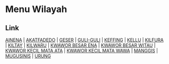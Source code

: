 # Menu Wilayah

## Link

[AINENA](https://github.com/gigit-pemilu/pemilu-2024-81-maluku/tree/main/pilpres/hitung-suara/sub/81-maluku/sub/05-seram-bagian-timur/sub/02-seram-timur/sub/2052-ainena)
 | 
[AKATFADEDO](https://github.com/gigit-pemilu/pemilu-2024-81-maluku/tree/main/pilpres/hitung-suara/sub/81-maluku/sub/05-seram-bagian-timur/sub/02-seram-timur/sub/2054-akatfadedo)
 | 
[GESER](https://github.com/gigit-pemilu/pemilu-2024-81-maluku/tree/main/pilpres/hitung-suara/sub/81-maluku/sub/05-seram-bagian-timur/sub/02-seram-timur/sub/2001-geser)
 | 
[GULI-GULI](https://github.com/gigit-pemilu/pemilu-2024-81-maluku/tree/main/pilpres/hitung-suara/sub/81-maluku/sub/05-seram-bagian-timur/sub/02-seram-timur/sub/2050-guli-guli)
 | 
[KEFFING](https://github.com/gigit-pemilu/pemilu-2024-81-maluku/tree/main/pilpres/hitung-suara/sub/81-maluku/sub/05-seram-bagian-timur/sub/02-seram-timur/sub/2005-keffing)
 | 
[KELLU](https://github.com/gigit-pemilu/pemilu-2024-81-maluku/tree/main/pilpres/hitung-suara/sub/81-maluku/sub/05-seram-bagian-timur/sub/02-seram-timur/sub/2004-kellu)
 | 
[KILFURA](https://github.com/gigit-pemilu/pemilu-2024-81-maluku/tree/main/pilpres/hitung-suara/sub/81-maluku/sub/05-seram-bagian-timur/sub/02-seram-timur/sub/2028-kilfura)
 | 
[KILTAY](https://github.com/gigit-pemilu/pemilu-2024-81-maluku/tree/main/pilpres/hitung-suara/sub/81-maluku/sub/05-seram-bagian-timur/sub/02-seram-timur/sub/2002-kiltay)
 | 
[KILWARU](https://github.com/gigit-pemilu/pemilu-2024-81-maluku/tree/main/pilpres/hitung-suara/sub/81-maluku/sub/05-seram-bagian-timur/sub/02-seram-timur/sub/2003-kilwaru)
 | 
[KWAWOR BESAR ENA](https://github.com/gigit-pemilu/pemilu-2024-81-maluku/tree/main/pilpres/hitung-suara/sub/81-maluku/sub/05-seram-bagian-timur/sub/02-seram-timur/sub/2048-kwawor-besar-ena)
 | 
[KWAWOR BESAR WITAU](https://github.com/gigit-pemilu/pemilu-2024-81-maluku/tree/main/pilpres/hitung-suara/sub/81-maluku/sub/05-seram-bagian-timur/sub/02-seram-timur/sub/2049-kwawor-besar-witau)
 | 
[KWAWOR KECIL MATA ATA](https://github.com/gigit-pemilu/pemilu-2024-81-maluku/tree/main/pilpres/hitung-suara/sub/81-maluku/sub/05-seram-bagian-timur/sub/02-seram-timur/sub/2046-kwawor-kecil-mata-ata)
 | 
[KWAWOR KECIL MATA WAWA](https://github.com/gigit-pemilu/pemilu-2024-81-maluku/tree/main/pilpres/hitung-suara/sub/81-maluku/sub/05-seram-bagian-timur/sub/02-seram-timur/sub/2047-kwawor-kecil-mata-wawa)
 | 
[MANGGIS](https://github.com/gigit-pemilu/pemilu-2024-81-maluku/tree/main/pilpres/hitung-suara/sub/81-maluku/sub/05-seram-bagian-timur/sub/02-seram-timur/sub/2051-manggis)
 | 
[MUGUSINIS](https://github.com/gigit-pemilu/pemilu-2024-81-maluku/tree/main/pilpres/hitung-suara/sub/81-maluku/sub/05-seram-bagian-timur/sub/02-seram-timur/sub/2053-mugusinis)
 | 
[URUNG](https://github.com/gigit-pemilu/pemilu-2024-81-maluku/tree/main/pilpres/hitung-suara/sub/81-maluku/sub/05-seram-bagian-timur/sub/02-seram-timur/sub/2006-urung)

